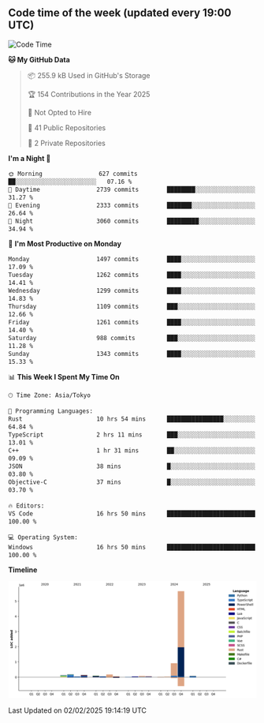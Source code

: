 ## Code time of the week (updated every 19:00 UTC)

<!--START_SECTION:waka-->
![Code Time](http://img.shields.io/badge/Code%20Time-4%2C203%20hrs%2054%20mins-blue)

**🐱 My GitHub Data** 

> 📦 255.9 kB Used in GitHub's Storage 
 > 
> 🏆 154 Contributions in the Year 2025
 > 
> 🚫 Not Opted to Hire
 > 
> 📜 41 Public Repositories 
 > 
> 🔑 2 Private Repositories 
 > 
**I'm a Night 🦉** 

```text
🌞 Morning                627 commits         ██░░░░░░░░░░░░░░░░░░░░░░░   07.16 % 
🌆 Daytime                2739 commits        ████████░░░░░░░░░░░░░░░░░   31.27 % 
🌃 Evening                2333 commits        ███████░░░░░░░░░░░░░░░░░░   26.64 % 
🌙 Night                  3060 commits        █████████░░░░░░░░░░░░░░░░   34.94 % 
```
📅 **I'm Most Productive on Monday** 

```text
Monday                   1497 commits        ████░░░░░░░░░░░░░░░░░░░░░   17.09 % 
Tuesday                  1262 commits        ████░░░░░░░░░░░░░░░░░░░░░   14.41 % 
Wednesday                1299 commits        ████░░░░░░░░░░░░░░░░░░░░░   14.83 % 
Thursday                 1109 commits        ███░░░░░░░░░░░░░░░░░░░░░░   12.66 % 
Friday                   1261 commits        ████░░░░░░░░░░░░░░░░░░░░░   14.40 % 
Saturday                 988 commits         ███░░░░░░░░░░░░░░░░░░░░░░   11.28 % 
Sunday                   1343 commits        ████░░░░░░░░░░░░░░░░░░░░░   15.33 % 
```


📊 **This Week I Spent My Time On** 

```text
🕑︎ Time Zone: Asia/Tokyo

💬 Programming Languages: 
Rust                     10 hrs 54 mins      ████████████████░░░░░░░░░   64.84 % 
TypeScript               2 hrs 11 mins       ███░░░░░░░░░░░░░░░░░░░░░░   13.01 % 
C++                      1 hr 31 mins        ██░░░░░░░░░░░░░░░░░░░░░░░   09.09 % 
JSON                     38 mins             █░░░░░░░░░░░░░░░░░░░░░░░░   03.80 % 
Objective-C              37 mins             █░░░░░░░░░░░░░░░░░░░░░░░░   03.70 % 

🔥 Editors: 
VS Code                  16 hrs 50 mins      █████████████████████████   100.00 % 

💻 Operating System: 
Windows                  16 hrs 50 mins      █████████████████████████   100.00 % 
```

**Timeline**

![Lines of Code chart](https://raw.githubusercontent.com/SARDONYX-sard/SARDONYX-sard/main/assets/bar_graph.png)


 Last Updated on 02/02/2025 19:14:19 UTC
<!--END_SECTION:waka-->